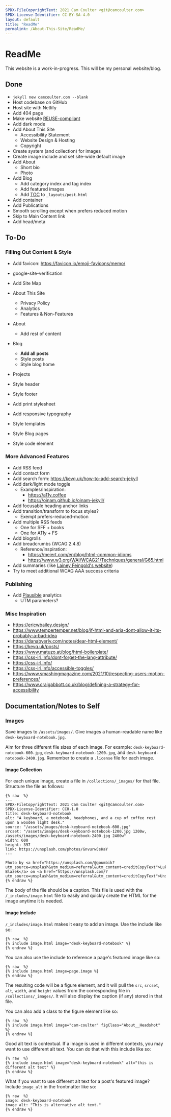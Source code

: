 ```yaml
---
SPDX-FileCopyrightText: 2021 Cam Coulter <git@camcoulter.com>
SPDX-License-Identifier: CC-BY-SA-4.0
layout: default
title: "ReadMe"
permalink: /About-This-Site/ReadMe/
---
```


# ReadMe

This website is a work-in-progress. This will be my personal website/blog.

## Done

* <code>jekyll new camcoulter.com --blank</code>
* Host codebase on GitHub
* Host site with Netlify
* Add 404 page
* Make website [REUSE-compliant](https://reuse.software/)
* Add dark mode
* Add About This Site
	* Accessibility Statement
	* Website Design & Hosting
	* Copyright
* Create system (and collection) for images
* Create image include and set site-wide default image
* Add About
	* Short bio
	* Photo
* Add Blog
	* Add category index and tag index
	* Add featured images
	* Add [TOC](https://github.com/toshimaru/jekyll-toc) to `_layouts/post.html`
* Add container
* Add Publications
* Smooth scrolling except when prefers reduced motion
* Skip to Main Content link
* Add head/meta

## To-Do

### Filling Out Content & Style

* Add favicon: https://favicon.io/emoji-favicons/memo/
* google-site-verification

* Add Site Map
* About This Site
	* Privacy Policy
	* Analytics
	* Features & Non-Features
* About
	* Add rest of content
* Blog
	* **Add all posts**
	* Style posts
	* Style blog home
* Projects
* Style header
* Style footer
* Add print stylesheet
* Add responsive typography
* Style templates
* Style Blog pages
* Style code element

### More Advanced Features

* Add RSS feed
* Add contact form
* Add search form: https://kevq.uk/how-to-add-search-jekyll
* Add dark/light mode toggle
	* Examples/Inspiration:
		* <https://a11y.coffee>
		* <https://oinam.github.io/oinam-jekyll/>
* Add focusable heading anchor links
* Add transition/transform to focus styles?
	* Exempt prefers-reduced-motion
* Add multiple RSS feeds
	* One for SFF + books
	* One for A11y + FS
* Add blogrolls
* Add breadcrumbs (WCAG 2.4.8)
	* Reference/inspiration:
		* <https://meiert.com/en/blog/html-common-idioms>
		* <https://www.w3.org/WAI/WCAG21/Techniques/general/G65.html>
* Add summaries (like [Lainey Feingold's website](https://www.lflegal.com/2021/11/overlay-legal-update/))
* Try to meet additional WCAG AAA success criteria

### Publishing

* Add [Plausible](https://plausible.io/) analytics
	* UTM parameters?

### Misc Inspiration
* https://ericwbailey.design/
* https://www.tempertemper.net/blog/if-html-and-aria-dont-allow-it-its-probably-a-bad-idea
* https://danabyerly.com/notes/dear-html-element/
* https://kevq.uk/posts/
* https://www.matuzo.at/blog/html-boilerplate/
* https://css-irl.info/dont-forget-the-lang-attribute/
* https://css-irl.info/
* https://css-irl.info/accessible-toggles/
* https://www.smashingmagazine.com/2021/10/respecting-users-motion-preferences/
* https://www.craigabbott.co.uk/blog/defining-a-strategy-for-accessibility

## Documentation/Notes to Self

### Images

Save images to `/assets/images/`. Give images a human-readable name like `desk-keyboard-notebook.jpg`.

Aim for three different file sizes of each image. For example: `desk-keyboard-notebook-600.jpg`, `desk-keyboard-notebook-1200.jpg`, and `desk-keyboard-notebook-2400.jpg`. Remember to create a `.license` file for each image.

#### Image Collection

For each unique image, create a file in `/collections/_images/` for that file. Structure the file as follows:

	{% raw  %}
	---
	SPDX-FileCopyrightText: 2021 Cam Coulter <git@camcoulter.com>
	SPDX-License-Identifier: CC0-1.0
	title: desk-keyboard-notebook
	alt: "A keyboard, a notebook, headphones, and a cup of coffee rest upon a wooden light desk."
	source: "/assets/images/desk-keyboard-notebook-600.jpg"
	srcset: "/assets/images/desk-keyboard-notebook-1200.jpg 1200w, /assets/images/desk-keyboard-notebook-2400.jpg 2400w"
	width: 600
	height: 397
	link: https://unsplash.com/photos/GnvurwJsKaY
	---

	Photo by <a href="https://unsplash.com/@goumbik?utm_source=unsplash&utm_medium=referral&utm_content=creditCopyText">Lukas Blazek</a> on <a href="https://unsplash.com/?utm_source=unsplash&utm_medium=referral&utm_content=creditCopyText">Unsplash</a>
	{% endraw %}

The body of the file should be a caption. This file is used with the `/_includes/image.html` file to easily and quickly create the HTML for the image anytime it is needed.

#### Image Include

`/_includes/image.html` makes it easy to add an image. Use the include like so:

	{% raw  %}
	{% include image.html image="desk-keyboard-notebook" %}
	{% endraw %}

You can also use the include to reference a page's featured image like so:

	{% raw  %}
	{% include image.html image=page.image %}
	{% endraw %}

The resulting code will be a figure element, and it will pull the `src`, `srcset`, `alt`, `width`, and `height` values from the corresponding file in `/collections/_images/`. It will also display the caption (if any) stored in that file.

You can also add a class to the figure element like so:

	{% raw  %}
	{% include image.html image="cam-coulter" figClass="About__Headshot" %}
	{% endraw %}

Good alt text is contextual. If a image is used in different contexts, you may want to use different alt text. You can do that with this include like so:

	{% raw  %}
	{% include image.html image="desk-keyboard-notebook" alt="this is different alt text" %}
	{% endraw %}

What if you want to use different alt text for a post's featured image? Include `image_alt` in the frontmatter like so:

	{% raw  %}
	image: desk-keyboard-notebook
	image_alt: "This is alternative alt text."
	{% endraw %}
